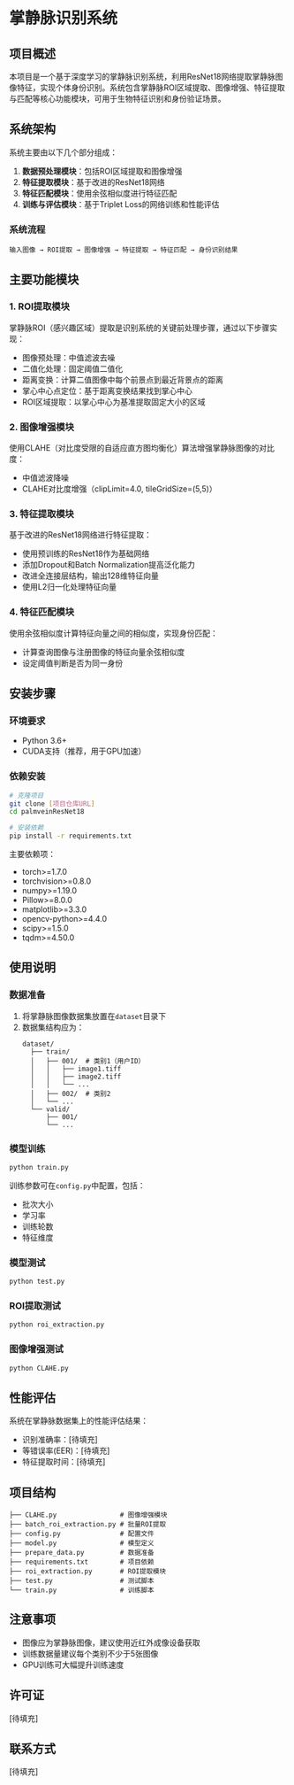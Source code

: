 # 掌静脉识别系统

## 项目概述

本项目是一个基于深度学习的掌静脉识别系统，利用ResNet18网络提取掌静脉图像特征，实现个体身份识别。系统包含掌静脉ROI区域提取、图像增强、特征提取与匹配等核心功能模块，可用于生物特征识别和身份验证场景。

## 系统架构

系统主要由以下几个部分组成：

1. **数据预处理模块**：包括ROI区域提取和图像增强
2. **特征提取模块**：基于改进的ResNet18网络
3. **特征匹配模块**：使用余弦相似度进行特征匹配
4. **训练与评估模块**：基于Triplet Loss的网络训练和性能评估

### 系统流程

```
输入图像 → ROI提取 → 图像增强 → 特征提取 → 特征匹配 → 身份识别结果
```

## 主要功能模块

### 1. ROI提取模块

掌静脉ROI（感兴趣区域）提取是识别系统的关键前处理步骤，通过以下步骤实现：

- 图像预处理：中值滤波去噪
- 二值化处理：固定阈值二值化
- 距离变换：计算二值图像中每个前景点到最近背景点的距离
- 掌心中心点定位：基于距离变换结果找到掌心中心
- ROI区域提取：以掌心中心为基准提取固定大小的区域

### 2. 图像增强模块

使用CLAHE（对比度受限的自适应直方图均衡化）算法增强掌静脉图像的对比度：

- 中值滤波降噪
- CLAHE对比度增强（clipLimit=4.0, tileGridSize=(5,5)）

### 3. 特征提取模块

基于改进的ResNet18网络进行特征提取：

- 使用预训练的ResNet18作为基础网络
- 添加Dropout和Batch Normalization提高泛化能力
- 改进全连接层结构，输出128维特征向量
- 使用L2归一化处理特征向量

### 4. 特征匹配模块

使用余弦相似度计算特征向量之间的相似度，实现身份匹配：

- 计算查询图像与注册图像的特征向量余弦相似度
- 设定阈值判断是否为同一身份

## 安装步骤

### 环境要求

- Python 3.6+
- CUDA支持（推荐，用于GPU加速）

### 依赖安装

```bash
# 克隆项目
git clone [项目仓库URL]
cd palmveinResNet18

# 安装依赖
pip install -r requirements.txt
```

主要依赖项：
- torch>=1.7.0
- torchvision>=0.8.0
- numpy>=1.19.0
- Pillow>=8.0.0
- matplotlib>=3.3.0
- opencv-python>=4.4.0
- scipy>=1.5.0
- tqdm>=4.50.0

## 使用说明

### 数据准备

1. 将掌静脉图像数据集放置在`dataset`目录下
2. 数据集结构应为：
   ```
   dataset/
     ├── train/
     │   ├── 001/  # 类别1（用户ID）
     │   │   ├── image1.tiff
     │   │   ├── image2.tiff
     │   │   └── ...
     │   ├── 002/  # 类别2
     │   └── ...
     └── valid/
         ├── 001/
         └── ...
   ```

### 模型训练

```bash
python train.py
```

训练参数可在`config.py`中配置，包括：
- 批次大小
- 学习率
- 训练轮数
- 特征维度

### 模型测试

```bash
python test.py
```

### ROI提取测试

```bash
python roi_extraction.py
```

### 图像增强测试

```bash
python CLAHE.py
```

## 性能评估

系统在掌静脉数据集上的性能评估结果：

- 识别准确率：[待填充]
- 等错误率(EER)：[待填充]
- 特征提取时间：[待填充]

## 项目结构

```
├── CLAHE.py                # 图像增强模块
├── batch_roi_extraction.py # 批量ROI提取
├── config.py               # 配置文件
├── model.py                # 模型定义
├── prepare_data.py         # 数据准备
├── requirements.txt        # 项目依赖
├── roi_extraction.py       # ROI提取模块
├── test.py                 # 测试脚本
└── train.py                # 训练脚本
```

## 注意事项

- 图像应为掌静脉图像，建议使用近红外成像设备获取
- 训练数据量建议每个类别不少于5张图像
- GPU训练可大幅提升训练速度

## 许可证

[待填充]

## 联系方式

[待填充]